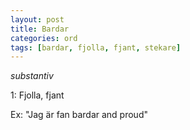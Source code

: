 ```yaml
---
layout: post
title: Bardar
categories: ord
tags: [bardar, fjolla, fjant, stekare]
---
```


*substantiv*

1: Fjolla, fjant


Ex: "Jag är fan bardar and proud"
